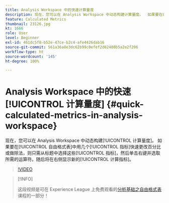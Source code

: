 ```yaml
---
title: Analysis Workspace 中的快速计算量度
description: 现在，您可以在 Analysis Workspace 中动态构建计算量度。  如果要在自由格式表中用几个指标快速更改百分比或做除法，则只需从标题中选择这些指标，然后单击右键并选取所需的运算符。随后将在右侧显示新的计算指标。
feature: Calculated Metrics
thumbnail: 23126.jpg
kt: 1666
role: User
level: Beginner
exl-id: 461dc5f8-b52e-47ce-b2c4-afe4426dab16
source-git-commit: 561a36a8e3dc62b99c0efef2d62480b5a2e2f206
workflow-type: ht
source-wordcount: '145'
ht-degree: 100%

---
```


# Analysis Workspace 中的快速[!UICONTROL 计算量度] {#quick-calculated-metrics-in-analysis-workspace}

现在，您可以在 Analysis Workspace 中动态构建[!UICONTROL 计算量度]。  如果要在[!UICONTROL 自由格式表]中用几个[!UICONTROL 指标]快速更改百分比或做除法，则只需从标题中选择这些[!UICONTROL 指标]，然后单击右键并选取所需的运算符。随后将在右侧显示新的[!UICONTROL 计算指标]。

>[!VIDEO](https://video.tv.adobe.com/v/23126/?quality=12)

>[!INFO]
>
> 这段视频是可在 Experience League 上免费观看的[分析基础之自由格式表](https://experienceleague.adobe.com/?recommended=Analytics-U-1-2020.3)课程的一部分！

